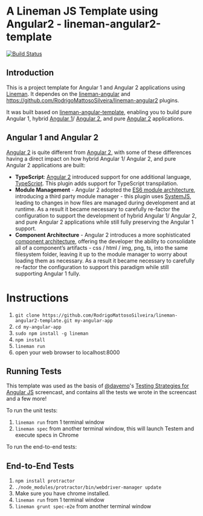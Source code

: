 # A Lineman JS Template using Angular2 - lineman-angular2-template

[![Build Status](https://travis-ci.org/RodrigoMattosoSilveira/lineman-angular2-template.svg?branch=master)](https://travis-ci.org/RodrigoMattosoSilveira/lineman-angular2-template)

## Introduction
This is a project template for Angular 1 and Angular 2 applications using [Lineman](http://www.linemanjs.com). It dependes on the [lineman-angular](https://github.com/linemanjs/lineman-angular) and https://github.com/RodrigoMattosoSilveira/lineman-angular2 plugins. 

It was built based on [lineman-angular-template](https://github.com/linemanjs/lineman-angular-template), enabling you to build pure Angular 1, hybrid [Angular 1](https://angularjs.org/)/ [Angular 2](https://angular.io/), and pure [Angular 2](https://angular.io/) applications.

## Angular 1 and Angular 2

[Angular 2](https://angular.io/) is quite different from [Angular 2](https://angular.io/), with some of these differences having a direct impact on how hybrid Angular 1/ Angular 2, and pure Angular 2 applications are built:

* **TypeScript**: [Angular 2](https://angular.io/) introduced support for one additional language, [TypeScript](https://www.typescriptlang.org/). This plugin adds support for TypeScript transpilation.
* **Module Management** - Angular 2 adopted the [ES6 module architecture](http://exploringjs.com/es6/ch_modules.html), introducing a third party module manager - this plugin uses [SystemJS](https://github.com/systemjs/systemjs), leading to changes in how files are managed during development and at runtime. As a result it became necessary to carefully re-factor the configuration to support the development of hybrid Angular 1/ Angular 2, and pure Angular 2 applications while still fully preserving the Angular 1 support.
* **Component Architecture** - Angular 2 introduces a more sophisticated [component architecture](https://angular.io/docs/ts/latest/guide/architecture.html), offering the developer the ability to consolidate all of a component’s artifacts - css / html / img, png, ts, into the same filesystem folder, leaving it up to the module manager to worry about loading them as necessary. As a result it became necessary to carefully re-factor the configuration to support this paradigm while still supporting Angular 1 fully.

# Instructions

1. `git clone https://github.com/RodrigoMattosoSilveira/lineman-angular2-template.git my-angular-app`
2. `cd my-angular-app`
3. `sudo npm install -g lineman`
4. `npm install`
5. `lineman run`
6. open your web browser to localhost:8000

## Running Tests

This template was used as the basis of [@davemo](http://www.github.com/davemo)'s [Testing Strategies for Angular JS](http://www.youtube.com/watch?v=UYVcY9EJcRs) screencast, and contains all the tests we wrote in the screencast and a few more!

To run the unit tests:

1. `lineman run` from 1 terminal window
2. `lineman spec` from another terminal window, this will launch Testem and execute specs in Chrome

To run the end-to-end tests:

## End-to-End Tests

1. `npm install protractor`
2. `./node_modules/protractor/bin/webdriver-manager update`
3. Make sure you have chrome installed.
4. `lineman run` from 1 terminal window
5. `lineman grunt spec-e2e` from another terminal window
